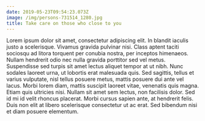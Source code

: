 ```yaml
---
date: 2019-05-23T09:54:23.073Z
image: /img/persons-731514_1280.jpg
title: Take care on those who close to you
---
```

Lorem ipsum dolor sit amet, consectetur adipiscing elit. In blandit iaculis justo a scelerisque. Vivamus gravida pulvinar nisi. Class aptent taciti sociosqu ad litora torquent per conubia nostra, per inceptos himenaeos. Nullam hendrerit odio nec nulla gravida porttitor sed vel metus. Suspendisse sed turpis sit amet lectus aliquet tempor at ut nibh. Nunc sodales laoreet urna, ut lobortis erat malesuada quis. Sed sagittis, tellus et varius vulputate, nisl tellus posuere metus, mattis posuere dui ante vel lacus. Morbi lorem diam, mattis suscipit laoreet vitae, venenatis quis magna. Etiam quis ultricies nisi. Nullam sit amet sem lectus, non facilisis dolor. Sed id mi id velit rhoncus placerat. Morbi cursus sapien ante, at hendrerit felis. Duis non elit at libero scelerisque consectetur ut ac erat. Sed bibendum nisi et diam posuere elementum.
